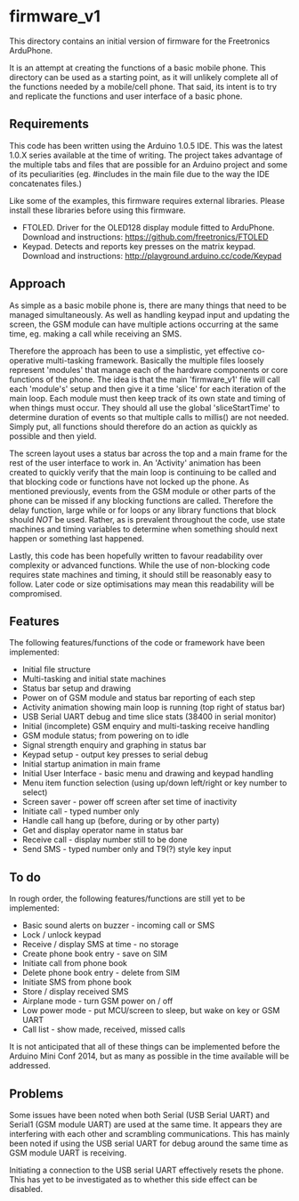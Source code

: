 firmware_v1
===========

This directory contains an initial version of firmware for the
Freetronics ArduPhone.

It is an attempt at creating the functions of a basic mobile
phone. This directory can be used as a starting point, as it will
unlikely complete all of the functions needed by a mobile/cell 
phone. That said, its intent is to try and replicate the functions
and user interface of a basic phone.

Requirements
------------

This code has been written using the Arduino 1.0.5 IDE. This was the
latest 1.0.X series available at the time of writing. The project
takes advantage of the multiple tabs and files that are possible for
an Arduino project and some of its peculiarities (eg. #includes in the
main file due to the way the IDE concatenates files.)

Like some of the examples, this firmware requires external libraries.
Please install these libraries before using this firmware.

 * FTOLED. Driver for the OLED128 display module fitted to
   ArduPhone. Download and instructions: 
   https://github.com/freetronics/FTOLED
 * Keypad. Detects and reports key presses on the matrix keypad.
   Download and instructions: http://playground.arduino.cc/code/Keypad

Approach
--------
As simple as a basic mobile phone is, there are many things that need
to be managed simultaneously. As well as handling keypad input and 
updating the screen, the GSM module can have multiple actions occurring
at the same time, eg. making a call while receiving an SMS. 

Therefore the approach has been to use a simplistic, yet effective
co-operative multi-tasking framework. Basically the multiple files
loosely represent 'modules' that manage each of the hardware components
or core functions of the phone. The idea is that the main 'firmware_v1'
file will call each 'module's' setup and then give it a time 'slice'
for each iteration of the main loop. Each module must then keep track
of its own state and timing of when things must occur. They should all
use the global 'sliceStartTime' to determine duration of events so that
multiple calls to millis() are not needed. Simply put, all functions
should therefore do an action as quickly as possible and then yield.

The screen layout uses a status bar across the top and a main frame for
the rest of the user interface to work in. An 'Activity' animation has
been created to quickly verify that the main loop is continuing to
be called and that blocking code or functions have not locked up the 
phone. As mentioned previously, events from the GSM module or other
parts of the phone can be missed if any blocking functions are called.
Therefore the delay function, large while or for loops or any library
functions that block should *NOT* be used. Rather, as is prevalent
throughout the code, use state machines and timing variables to
determine when something should next happen or something last happened.

Lastly, this code has been hopefully written to favour readability over
complexity or advanced functions. While the use of non-blocking code
requires state machines and timing, it should still be reasonably easy
to follow. Later code or size optimisations may mean this readability
will be compromised.

Features
--------
The following features/functions of the code or framework have been 
implemented:

 * Initial file structure
 * Multi-tasking and initial state machines
 * Status bar setup and drawing
 * Power on of GSM module and status bar reporting of each step
 * Activity animation showing main loop is running (top right of
   status bar)
 * USB Serial UART debug and time slice stats (38400 in serial monitor)
 * Initial (incomplete) GSM enquiry and multi-tasking receive handling
 * GSM module status; from powering on to idle
 * Signal strength enquiry and graphing in status bar
 * Keypad setup - output key presses to serial debug
 * Initial startup animation in main frame
 * Initial User Interface - basic menu and drawing and keypad handling
 * Menu item function selection (using up/down left/right or key number
   to select)
 * Screen saver - power off screen after set time of inactivity
 * Initiate call - typed number only
 * Handle call hang up (before, during or by other party)
 * Get and display operator name in status bar
 * Receive call - display number still to be done
 * Send SMS - typed number only and T9(?) style key input
 
To do
-----
In rough order, the following features/functions are still yet to be 
implemented:

 * Basic sound alerts on buzzer - incoming call or SMS
 * Lock / unlock keypad
 * Receive / display SMS at time - no storage
 * Create phone book entry - save on SIM
 * Initiate call from phone book
 * Delete phone book entry - delete from SIM
 * Initiate SMS from phone book
 * Store / display received SMS
 * Airplane mode - turn GSM power on / off
 * Low power mode - put MCU/screen to sleep, but wake on key or GSM UART
 * Call list - show made, received, missed calls

It is not anticipated that all of these things can be implemented
before the Arduino Mini Conf 2014, but as many as possible in the time
available will be addressed.

Problems
--------

Some issues have been noted when both Serial (USB Serial UART) and 
Serial1 (GSM module UART) are used at the same time. It appears
they are interfering with each other and scrambling communications.
This has mainly been noted if using the USB serial UART for debug
around the same time as GSM module UART is receiving.

Initiating a connection to the USB serial UART effectively resets the
phone. This has yet to be investigated as to whether this side effect
can be disabled.
